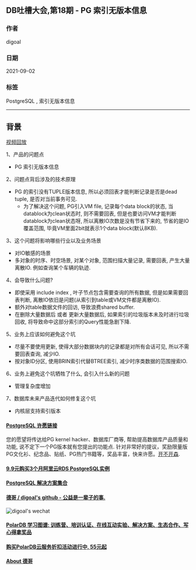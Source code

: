## DB吐槽大会,第18期 - PG 索引无版本信息  
  
### 作者  
digoal  
  
### 日期  
2021-09-02  
  
### 标签  
PostgreSQL , 索引无版本信息  
  
----  
  
## 背景  
[视频回放](https://www.bilibili.com/video/BV1zg411V7TE/)  
  
1、产品的问题点  
- PG 索引无版本信息  
  
2、问题点背后涉及的技术原理  
- PG 的索引没有TUPLE版本信息, 所以必须回表才能判断记录是否是dead tuple, 是否对当前事务可见.   
    - 为了解决这个问题, PG引入VM file, 记录每个data block的状态, 当datablock为clean状态时, 则不需要回表, 但是也要访问VM才能判断datablock为clean状态呀, 所以离散IO次数是没有节省下来的, 节省的是IO覆盖范围, 毕竟VM里面2bit就表示1个data block(默认8KB).     
  
3、这个问题将影响哪些行业以及业务场景  
- 对IO敏感的场景  
- 多对象的时序、时空场景, 对某个对象, 范围扫描大量记录, 需要回表, 产生大量离散IO. 例如查询某个车辆的轨迹.   
  
4、会导致什么问题?  
- 即使采用 include index , 叶子节点包含需要查询的所有数据, 但是如果需要回表判断, 离散IO依旧是问题(从索引到table或VM文件都是离散IO).   
- 额外对table数据文件的回访, 导致浪费shared buffer.   
- 在删除大量数据后 或者 更新大量数据后, 如果索引的垃圾版本未及时进行垃圾回收, 将导致命中这部分索引的Query性能急剧下降.    
  
5、业务上应该如何避免这个坑  
- 尽量不要使用更新, 使得大部分数据块内的记录都是对所有会话可见, 所以不需要回表查询, 减少IO.  
- 按对象ID分区, 使用BRIN索引代替BTREE索引, 减少时序类数据的范围搜索IO.   
  
6、业务上避免这个坑牺牲了什么, 会引入什么新的问题  
- 管理复杂度增加  
  
7、数据库未来产品迭代如何修复这个坑  
- 内核层支持索引版本  
    
  
#### [PostgreSQL 许愿链接](https://github.com/digoal/blog/issues/76 "269ac3d1c492e938c0191101c7238216")
您的愿望将传达给PG kernel hacker、数据库厂商等, 帮助提高数据库产品质量和功能, 说不定下一个PG版本就有您提出的功能点. 针对非常好的提议，奖励限量版PG文化衫、纪念品、贴纸、PG热门书籍等，奖品丰富，快来许愿。[开不开森](https://github.com/digoal/blog/issues/76 "269ac3d1c492e938c0191101c7238216").  
  
  
#### [9.9元购买3个月阿里云RDS PostgreSQL实例](https://www.aliyun.com/database/postgresqlactivity "57258f76c37864c6e6d23383d05714ea")
  
  
#### [PostgreSQL 解决方案集合](https://yq.aliyun.com/topic/118 "40cff096e9ed7122c512b35d8561d9c8")
  
  
#### [德哥 / digoal's github - 公益是一辈子的事.](https://github.com/digoal/blog/blob/master/README.md "22709685feb7cab07d30f30387f0a9ae")
  
  
![digoal's wechat](../pic/digoal_weixin.jpg "f7ad92eeba24523fd47a6e1a0e691b59")
  
  
#### [PolarDB 学习图谱: 训练营、培训认证、在线互动实验、解决方案、生态合作、写心得拿奖品](https://www.aliyun.com/database/openpolardb/activity "8642f60e04ed0c814bf9cb9677976bd4")
  
  
#### [购买PolarDB云服务折扣活动进行中, 55元起](https://www.aliyun.com/activity/new/polardb-yunparter?userCode=bsb3t4al "e0495c413bedacabb75ff1e880be465a")
  
  
#### [About 德哥](https://github.com/digoal/blog/blob/master/me/readme.md "a37735981e7704886ffd590565582dd0")
  
